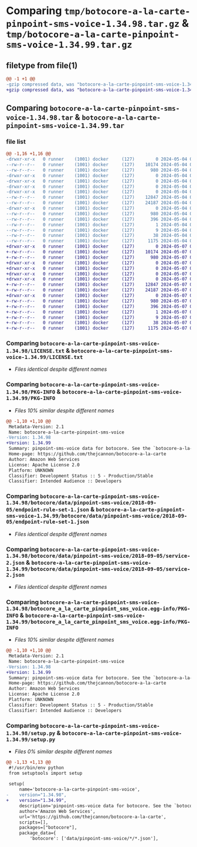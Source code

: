 # Comparing `tmp/botocore-a-la-carte-pinpoint-sms-voice-1.34.98.tar.gz` & `tmp/botocore-a-la-carte-pinpoint-sms-voice-1.34.99.tar.gz`

## filetype from file(1)

```diff
@@ -1 +1 @@
-gzip compressed data, was "botocore-a-la-carte-pinpoint-sms-voice-1.34.98.tar", last modified: Sat May  4 01:01:35 2024, max compression
+gzip compressed data, was "botocore-a-la-carte-pinpoint-sms-voice-1.34.99.tar", last modified: Tue May  7 01:02:37 2024, max compression
```

## Comparing `botocore-a-la-carte-pinpoint-sms-voice-1.34.98.tar` & `botocore-a-la-carte-pinpoint-sms-voice-1.34.99.tar`

### file list

```diff
@@ -1,16 +1,16 @@
-drwxr-xr-x   0 runner    (1001) docker     (127)        0 2024-05-04 01:01:35.510217 botocore-a-la-carte-pinpoint-sms-voice-1.34.98/
--rw-r--r--   0 runner    (1001) docker     (127)    10174 2024-05-04 01:01:35.000000 botocore-a-la-carte-pinpoint-sms-voice-1.34.98/LICENSE.txt
--rw-r--r--   0 runner    (1001) docker     (127)      980 2024-05-04 01:01:35.510217 botocore-a-la-carte-pinpoint-sms-voice-1.34.98/PKG-INFO
-drwxr-xr-x   0 runner    (1001) docker     (127)        0 2024-05-04 01:01:35.510217 botocore-a-la-carte-pinpoint-sms-voice-1.34.98/botocore/
-drwxr-xr-x   0 runner    (1001) docker     (127)        0 2024-05-04 01:01:35.510217 botocore-a-la-carte-pinpoint-sms-voice-1.34.98/botocore/data/
-drwxr-xr-x   0 runner    (1001) docker     (127)        0 2024-05-04 01:01:35.510217 botocore-a-la-carte-pinpoint-sms-voice-1.34.98/botocore/data/pinpoint-sms-voice/
-drwxr-xr-x   0 runner    (1001) docker     (127)        0 2024-05-04 01:01:35.510217 botocore-a-la-carte-pinpoint-sms-voice-1.34.98/botocore/data/pinpoint-sms-voice/2018-09-05/
--rw-r--r--   0 runner    (1001) docker     (127)    12847 2024-05-04 01:01:11.000000 botocore-a-la-carte-pinpoint-sms-voice-1.34.98/botocore/data/pinpoint-sms-voice/2018-09-05/endpoint-rule-set-1.json
--rw-r--r--   0 runner    (1001) docker     (127)    24187 2024-05-04 01:01:11.000000 botocore-a-la-carte-pinpoint-sms-voice-1.34.98/botocore/data/pinpoint-sms-voice/2018-09-05/service-2.json
-drwxr-xr-x   0 runner    (1001) docker     (127)        0 2024-05-04 01:01:35.510217 botocore-a-la-carte-pinpoint-sms-voice-1.34.98/botocore_a_la_carte_pinpoint_sms_voice.egg-info/
--rw-r--r--   0 runner    (1001) docker     (127)      980 2024-05-04 01:01:35.000000 botocore-a-la-carte-pinpoint-sms-voice-1.34.98/botocore_a_la_carte_pinpoint_sms_voice.egg-info/PKG-INFO
--rw-r--r--   0 runner    (1001) docker     (127)      396 2024-05-04 01:01:35.000000 botocore-a-la-carte-pinpoint-sms-voice-1.34.98/botocore_a_la_carte_pinpoint_sms_voice.egg-info/SOURCES.txt
--rw-r--r--   0 runner    (1001) docker     (127)        1 2024-05-04 01:01:35.000000 botocore-a-la-carte-pinpoint-sms-voice-1.34.98/botocore_a_la_carte_pinpoint_sms_voice.egg-info/dependency_links.txt
--rw-r--r--   0 runner    (1001) docker     (127)        9 2024-05-04 01:01:35.000000 botocore-a-la-carte-pinpoint-sms-voice-1.34.98/botocore_a_la_carte_pinpoint_sms_voice.egg-info/top_level.txt
--rw-r--r--   0 runner    (1001) docker     (127)       38 2024-05-04 01:01:35.510217 botocore-a-la-carte-pinpoint-sms-voice-1.34.98/setup.cfg
--rw-r--r--   0 runner    (1001) docker     (127)     1175 2024-05-04 01:01:35.000000 botocore-a-la-carte-pinpoint-sms-voice-1.34.98/setup.py
+drwxr-xr-x   0 runner    (1001) docker     (127)        0 2024-05-07 01:02:37.576095 botocore-a-la-carte-pinpoint-sms-voice-1.34.99/
+-rw-r--r--   0 runner    (1001) docker     (127)    10174 2024-05-07 01:02:37.000000 botocore-a-la-carte-pinpoint-sms-voice-1.34.99/LICENSE.txt
+-rw-r--r--   0 runner    (1001) docker     (127)      980 2024-05-07 01:02:37.576095 botocore-a-la-carte-pinpoint-sms-voice-1.34.99/PKG-INFO
+drwxr-xr-x   0 runner    (1001) docker     (127)        0 2024-05-07 01:02:37.576095 botocore-a-la-carte-pinpoint-sms-voice-1.34.99/botocore/
+drwxr-xr-x   0 runner    (1001) docker     (127)        0 2024-05-07 01:02:37.576095 botocore-a-la-carte-pinpoint-sms-voice-1.34.99/botocore/data/
+drwxr-xr-x   0 runner    (1001) docker     (127)        0 2024-05-07 01:02:37.576095 botocore-a-la-carte-pinpoint-sms-voice-1.34.99/botocore/data/pinpoint-sms-voice/
+drwxr-xr-x   0 runner    (1001) docker     (127)        0 2024-05-07 01:02:37.576095 botocore-a-la-carte-pinpoint-sms-voice-1.34.99/botocore/data/pinpoint-sms-voice/2018-09-05/
+-rw-r--r--   0 runner    (1001) docker     (127)    12847 2024-05-07 01:02:11.000000 botocore-a-la-carte-pinpoint-sms-voice-1.34.99/botocore/data/pinpoint-sms-voice/2018-09-05/endpoint-rule-set-1.json
+-rw-r--r--   0 runner    (1001) docker     (127)    24187 2024-05-07 01:02:11.000000 botocore-a-la-carte-pinpoint-sms-voice-1.34.99/botocore/data/pinpoint-sms-voice/2018-09-05/service-2.json
+drwxr-xr-x   0 runner    (1001) docker     (127)        0 2024-05-07 01:02:37.576095 botocore-a-la-carte-pinpoint-sms-voice-1.34.99/botocore_a_la_carte_pinpoint_sms_voice.egg-info/
+-rw-r--r--   0 runner    (1001) docker     (127)      980 2024-05-07 01:02:37.000000 botocore-a-la-carte-pinpoint-sms-voice-1.34.99/botocore_a_la_carte_pinpoint_sms_voice.egg-info/PKG-INFO
+-rw-r--r--   0 runner    (1001) docker     (127)      396 2024-05-07 01:02:37.000000 botocore-a-la-carte-pinpoint-sms-voice-1.34.99/botocore_a_la_carte_pinpoint_sms_voice.egg-info/SOURCES.txt
+-rw-r--r--   0 runner    (1001) docker     (127)        1 2024-05-07 01:02:37.000000 botocore-a-la-carte-pinpoint-sms-voice-1.34.99/botocore_a_la_carte_pinpoint_sms_voice.egg-info/dependency_links.txt
+-rw-r--r--   0 runner    (1001) docker     (127)        9 2024-05-07 01:02:37.000000 botocore-a-la-carte-pinpoint-sms-voice-1.34.99/botocore_a_la_carte_pinpoint_sms_voice.egg-info/top_level.txt
+-rw-r--r--   0 runner    (1001) docker     (127)       38 2024-05-07 01:02:37.576095 botocore-a-la-carte-pinpoint-sms-voice-1.34.99/setup.cfg
+-rw-r--r--   0 runner    (1001) docker     (127)     1175 2024-05-07 01:02:37.000000 botocore-a-la-carte-pinpoint-sms-voice-1.34.99/setup.py
```

### Comparing `botocore-a-la-carte-pinpoint-sms-voice-1.34.98/LICENSE.txt` & `botocore-a-la-carte-pinpoint-sms-voice-1.34.99/LICENSE.txt`

 * *Files identical despite different names*

### Comparing `botocore-a-la-carte-pinpoint-sms-voice-1.34.98/PKG-INFO` & `botocore-a-la-carte-pinpoint-sms-voice-1.34.99/PKG-INFO`

 * *Files 10% similar despite different names*

```diff
@@ -1,10 +1,10 @@
 Metadata-Version: 2.1
 Name: botocore-a-la-carte-pinpoint-sms-voice
-Version: 1.34.98
+Version: 1.34.99
 Summary: pinpoint-sms-voice data for botocore. See the `botocore-a-la-carte` package for more info.
 Home-page: https://github.com/thejcannon/botocore-a-la-carte
 Author: Amazon Web Services
 License: Apache License 2.0
 Platform: UNKNOWN
 Classifier: Development Status :: 5 - Production/Stable
 Classifier: Intended Audience :: Developers
```

### Comparing `botocore-a-la-carte-pinpoint-sms-voice-1.34.98/botocore/data/pinpoint-sms-voice/2018-09-05/endpoint-rule-set-1.json` & `botocore-a-la-carte-pinpoint-sms-voice-1.34.99/botocore/data/pinpoint-sms-voice/2018-09-05/endpoint-rule-set-1.json`

 * *Files identical despite different names*

### Comparing `botocore-a-la-carte-pinpoint-sms-voice-1.34.98/botocore/data/pinpoint-sms-voice/2018-09-05/service-2.json` & `botocore-a-la-carte-pinpoint-sms-voice-1.34.99/botocore/data/pinpoint-sms-voice/2018-09-05/service-2.json`

 * *Files identical despite different names*

### Comparing `botocore-a-la-carte-pinpoint-sms-voice-1.34.98/botocore_a_la_carte_pinpoint_sms_voice.egg-info/PKG-INFO` & `botocore-a-la-carte-pinpoint-sms-voice-1.34.99/botocore_a_la_carte_pinpoint_sms_voice.egg-info/PKG-INFO`

 * *Files 10% similar despite different names*

```diff
@@ -1,10 +1,10 @@
 Metadata-Version: 2.1
 Name: botocore-a-la-carte-pinpoint-sms-voice
-Version: 1.34.98
+Version: 1.34.99
 Summary: pinpoint-sms-voice data for botocore. See the `botocore-a-la-carte` package for more info.
 Home-page: https://github.com/thejcannon/botocore-a-la-carte
 Author: Amazon Web Services
 License: Apache License 2.0
 Platform: UNKNOWN
 Classifier: Development Status :: 5 - Production/Stable
 Classifier: Intended Audience :: Developers
```

### Comparing `botocore-a-la-carte-pinpoint-sms-voice-1.34.98/setup.py` & `botocore-a-la-carte-pinpoint-sms-voice-1.34.99/setup.py`

 * *Files 0% similar despite different names*

```diff
@@ -1,13 +1,13 @@
 #!/usr/bin/env python
 from setuptools import setup
 
 setup(
     name='botocore-a-la-carte-pinpoint-sms-voice',
-    version="1.34.98",
+    version="1.34.99",
     description='pinpoint-sms-voice data for botocore. See the `botocore-a-la-carte` package for more info.',
     author='Amazon Web Services',
     url='https://github.com/thejcannon/botocore-a-la-carte',
     scripts=[],
     packages=["botocore"],
     package_data={
         'botocore': ['data/pinpoint-sms-voice/*/*.json'],
```

